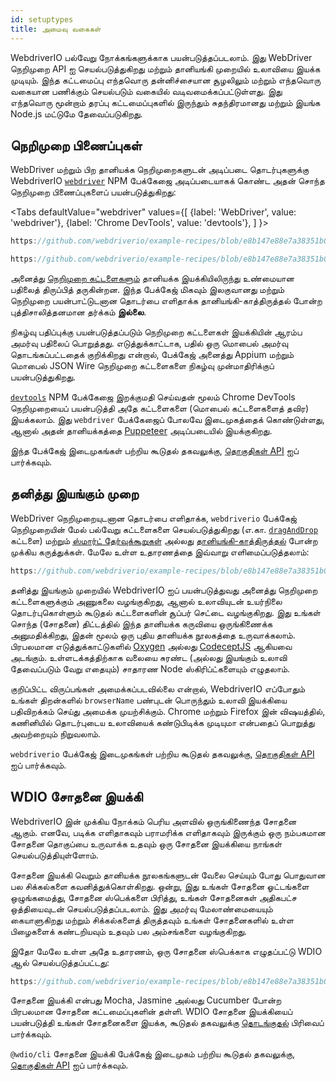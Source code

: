 ```yaml
---
id: setuptypes
title: அமைவு வகைகள்
---
```


WebdriverIO பல்வேறு நோக்கங்களுக்காக பயன்படுத்தப்படலாம். இது WebDriver நெறிமுறை API ஐ செயல்படுத்துகிறது மற்றும் தானியங்கி முறையில் உலாவியை இயக்க முடியும். இந்த கட்டமைப்பு எந்தவொரு தன்னிச்சையான சூழலிலும் மற்றும் எந்தவொரு வகையான பணிக்கும் செயல்படும் வகையில் வடிவமைக்கப்பட்டுள்ளது. இது எந்தவொரு மூன்றாம் தரப்பு கட்டமைப்புகளில் இருந்தும் சுதந்திரமானது மற்றும் இயங்க Node.js மட்டுமே தேவைப்படுகிறது.

## நெறிமுறை பிணைப்புகள்

WebDriver மற்றும் பிற தானியக்க நெறிமுறைகளுடன் அடிப்படை தொடர்புகளுக்கு WebdriverIO [`webdriver`](https://www.npmjs.com/package/webdriver) NPM பேக்கேஜை அடிப்படையாகக் கொண்ட அதன் சொந்த நெறிமுறை பிணைப்புகளைப் பயன்படுத்துகிறது:

<Tabs
  defaultValue="webdriver"
  values={[
    {label: 'WebDriver', value: 'webdriver'},
    {label: 'Chrome DevTools', value: 'devtools'},
  ]
}>
<TabItem value="webdriver">

```js reference useHTTPS
https://github.com/webdriverio/example-recipes/blob/e8b147e88e7a38351b0918b4f7efbd9ae292201d/setup/webdriver.js#L5-L20
```

</TabItem>
<TabItem value="devtools">

```js reference useHTTPS
https://github.com/webdriverio/example-recipes/blob/e8b147e88e7a38351b0918b4f7efbd9ae292201d/setup/devtools.js#L2-L17
```

</TabItem>
</Tabs>

அனைத்து [நெறிமுறை கட்டளைகளும்](api/webdriver) தானியக்க இயக்கியிலிருந்து உண்மையான பதிலைத் திருப்பித் தருகின்றன. இந்த பேக்கேஜ் மிகவும் இலகுவானது மற்றும் நெறிமுறை பயன்பாட்டுடனான தொடர்பை எளிதாக்க தானியங்கி-காத்திருத்தல் போன்ற புத்திசாலித்தனமான தர்க்கம் __இல்லை__.

நிகழ்வு பதிப்புக்கு பயன்படுத்தப்படும் நெறிமுறை கட்டளைகள் இயக்கியின் ஆரம்ப அமர்வு பதிலைப் பொறுத்தது. எடுத்துக்காட்டாக, பதில் ஒரு மொபைல் அமர்வு தொடங்கப்பட்டதைக் குறிக்கிறது என்றால், பேக்கேஜ் அனைத்து Appium மற்றும் மொபைல் JSON Wire நெறிமுறை கட்டளைகளை நிகழ்வு முன்மாதிரிக்குப் பயன்படுத்துகிறது.

[`devtools`](https://www.npmjs.com/package/devtools) NPM பேக்கேஜை இறக்குமதி செய்வதன் மூலம் Chrome DevTools நெறிமுறையைப் பயன்படுத்தி அதே கட்டளைகளை (மொபைல் கட்டளைகளைத் தவிர) இயக்கலாம். இது `webdriver` பேக்கேஜைப் போலவே இடைமுகத்தைக் கொண்டுள்ளது, ஆனால் அதன் தானியக்கத்தை [Puppeteer](https://pptr.dev/) அடிப்படையில் இயக்குகிறது.

இந்த பேக்கேஜ் இடைமுகங்கள் பற்றிய கூடுதல் தகவலுக்கு, [தொகுதிகள் API](/docs/api/modules) ஐப் பார்க்கவும்.

## தனித்து இயங்கும் முறை

WebDriver நெறிமுறையுடனான தொடர்பை எளிதாக்க, `webdriverio` பேக்கேஜ் நெறிமுறையின் மேல் பல்வேறு கட்டளைகளை செயல்படுத்துகிறது (எ.கா. [`dragAndDrop`](api/element/dragAndDrop) கட்டளை) மற்றும் [ஸ்மார்ட் தேர்வுக்கூறுகள்](selectors) அல்லது [தானியங்கி-காத்திருத்தல்](autowait) போன்ற முக்கிய கருத்துக்கள். மேலே உள்ள உதாரணத்தை இவ்வாறு எளிமைப்படுத்தலாம்:

```js reference useHTTPS
https://github.com/webdriverio/example-recipes/blob/e8b147e88e7a38351b0918b4f7efbd9ae292201d/setup/standalone.js#L2-L19
```

தனித்து இயங்கும் முறையில் WebdriverIO ஐப் பயன்படுத்துவது அனைத்து நெறிமுறை கட்டளைகளுக்கும் அணுகலை வழங்குகிறது, ஆனால் உலாவியுடன் உயர்நிலை தொடர்புகொள்ளும் கூடுதல் கட்டளைகளின் சூப்பர் செட்டை வழங்குகிறது. இது உங்கள் சொந்த (சோதனை) திட்டத்தில் இந்த தானியக்க கருவியை ஒருங்கிணைக்க அனுமதிக்கிறது, இதன் மூலம் ஒரு புதிய தானியக்க நூலகத்தை உருவாக்கலாம். பிரபலமான எடுத்துக்காட்டுகளில் [Oxygen](https://github.com/oxygenhq/oxygen) அல்லது [CodeceptJS](http://codecept.io) ஆகியவை அடங்கும். உள்ளடக்கத்திற்காக வலையை சுரண்ட (அல்லது இயங்கும் உலாவி தேவைப்படும் வேறு எதையும்) சாதாரண Node ஸ்கிரிப்ட்களையும் எழுதலாம்.

குறிப்பிட்ட விருப்பங்கள் அமைக்கப்படவில்லை என்றால், WebdriverIO எப்போதும் உங்கள் திறன்களில் `browserName` பண்புடன் பொருந்தும் உலாவி இயக்கியை பதிவிறக்கம் செய்து அமைக்க முயற்சிக்கும். Chrome மற்றும் Firefox இன் விஷயத்தில், கணினியில் தொடர்புடைய உலாவியைக் கண்டுபிடிக்க முடியுமா என்பதைப் பொறுத்து அவற்றையும் நிறுவலாம்.

`webdriverio` பேக்கேஜ் இடைமுகங்கள் பற்றிய கூடுதல் தகவலுக்கு, [தொகுதிகள் API](/docs/api/modules) ஐப் பார்க்கவும்.

## WDIO சோதனை இயக்கி

WebdriverIO இன் முக்கிய நோக்கம் பெரிய அளவில் ஒருங்கிணைந்த சோதனை ஆகும். எனவே, படிக்க எளிதாகவும் பராமரிக்க எளிதாகவும் இருக்கும் ஒரு நம்பகமான சோதனை தொகுப்பை உருவாக்க உதவும் ஒரு சோதனை இயக்கியை நாங்கள் செயல்படுத்தியுள்ளோம்.

சோதனை இயக்கி வெறும் தானியக்க நூலகங்களுடன் வேலை செய்யும் போது பொதுவான பல சிக்கல்களை கவனித்துக்கொள்கிறது. ஒன்று, இது உங்கள் சோதனை ஓட்டங்களை ஒழுங்கமைத்து, சோதனை ஸ்பெக்களை பிரித்து, உங்கள் சோதனைகள் அதிகபட்ச ஒத்தியைவுடன் செயல்படுத்தப்படலாம். இது அமர்வு மேலாண்மையையும் கையாளுகிறது மற்றும் சிக்கல்களைத் திருத்தவும் உங்கள் சோதனைகளில் உள்ள பிழைகளைக் கண்டறியவும் உதவும் பல அம்சங்களை வழங்குகிறது.

இதோ மேலே உள்ள அதே உதாரணம், ஒரு சோதனை ஸ்பெக்காக எழுதப்பட்டு WDIO ஆல் செயல்படுத்தப்பட்டது:

```js reference useHTTPS
https://github.com/webdriverio/example-recipes/blob/e8b147e88e7a38351b0918b4f7efbd9ae292201d/setup/testrunner.js
```

சோதனை இயக்கி என்பது Mocha, Jasmine அல்லது Cucumber போன்ற பிரபலமான சோதனை கட்டமைப்புகளின் தள்ளி. WDIO சோதனை இயக்கியைப் பயன்படுத்தி உங்கள் சோதனைகளை இயக்க, கூடுதல் தகவலுக்கு [தொடங்குதல்](gettingstarted) பிரிவைப் பார்க்கவும்.

`@wdio/cli` சோதனை இயக்கி பேக்கேஜ் இடைமுகம் பற்றிய கூடுதல் தகவலுக்கு, [தொகுதிகள் API](/docs/api/modules) ஐப் பார்க்கவும்.